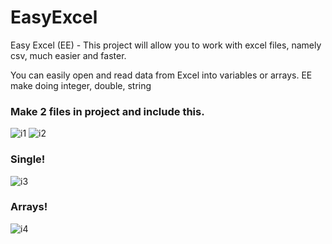 # EasyExcel
Easy Excel (EE) - This project will allow you to work with excel files, namely csv, much easier and faster.

You can easily open and read data from Excel into variables or arrays.
EE make doing integer, double, string

### Make 2 files in project and include this.
![i1](https://user-images.githubusercontent.com/33092641/85278946-57d2a600-b48e-11ea-8620-a4d8d1d46834.png)
![i2](https://user-images.githubusercontent.com/33092641/85278992-66b95880-b48e-11ea-941a-665dc7f0f62e.png)

### Single!
![i3](https://user-images.githubusercontent.com/33092641/85279007-6e78fd00-b48e-11ea-9657-5c09cc1456eb.png)

### Arrays!
![i4](https://user-images.githubusercontent.com/33092641/85279022-75a00b00-b48e-11ea-9ad4-a1564d9b2778.png)
